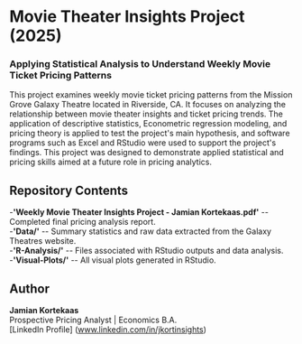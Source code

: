 # Movie Theater Insights Project (2025)
### Applying Statistical Analysis to Understand Weekly Movie Ticket Pricing Patterns

This project examines weekly movie ticket pricing patterns from the Mission Grove Galaxy Theatre located in Riverside, CA. It focuses on analyzing the relationship between movie theater insights and ticket pricing trends. The application of descriptive statistics, Econometric regression modeling, and pricing theory is applied to test the project's main hypothesis, and software programs such as Excel and RStudio were used to support the project's findings. This project was designed to demonstrate applied statistical and pricing skills aimed at a future role in pricing analytics.


## Repository Contents 

-**'Weekly Movie Theater Insights Project - Jamian Kortekaas.pdf'** -- Completed final pricing analysis report.  
-**'Data/'** -- Summary statistics and raw data extracted from the Galaxy Theatres website.  
-**'R-Analysis/'** -- Files associated with RStudio outputs and data analysis.  
-**'Visual-Plots/'** -- All visual plots generated in RStudio.  


## Author

**Jamian Kortekaas**  
Prospective Pricing Analyst | Economics B.A.  
[LinkedIn Profile] (www.linkedin.com/in/jkortinsights)

